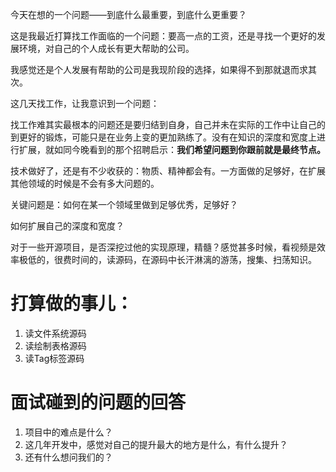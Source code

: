 今天在想的一个问题——到底什么最重要，到底什么更重要？

这是我最近打算找工作面临的一个问题：要高一点的工资，还是寻找一个更好的发展环境，对自己的个人成长有更大帮助的公司。

我感觉还是个人发展有帮助的公司是我现阶段的选择，如果得不到那就退而求其次。

这几天找工作，让我意识到一个问题：

找工作难其实最根本的问题还是要归结到自身，自己并未在实际的工作中让自己的到更好的锻炼，可能只是在业务上变的更加熟练了。没有在知识的深度和宽度上进行扩展，就如同今晚看到的那个招聘启示：**我们希望问题到你跟前就是最终节点。**

技术做好了，还是有不少收获的：物质、精神都会有。一方面做的足够好，在扩展其他领域的时候是不会有多大问题的。

关键问题是：如何在某一个领域里做到足够优秀，足够好？

如何扩展自己的深度和宽度？

对于一些开源项目，是否深挖过他的实现原理，精髓？感觉甚多时候，看视频是效率极低的，很费时间的，读源码，在源码中长汗淋漓的游荡，搜集、扫荡知识。

# 打算做的事儿：

1. 读文件系统源码
2. 读绘制表格源码
3. 读Tag标签源码

# 面试碰到的问题的回答

1. 项目中的难点是什么？
2. 这几年开发中，感觉对自己的提升最大的地方是什么，有什么提升？
3. 还有什么想问我们的？

